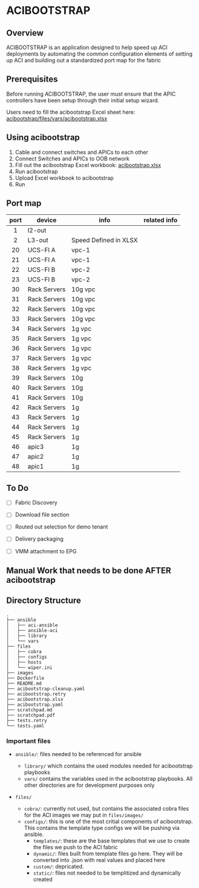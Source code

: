 # ACIBOOTSTRAP

## Overview
ACIBOOTSTRAP is an application designed to help speed up ACI deployments by automating the common configuration elements of setting up ACI and building out a standardized port map for the fabric

## Prerequisites
Before running ACIBOOTSTRAP, the user must ensure that the APIC controllers have been setup through their initial setup wizard.  

Users need to fill the acibootstrap Excel sheet here: [acibootstrap/files/vars/acibootstrap.xlsx](acibootstrap/files/vars/acibootstrap.xlsx)



## Using acibootstrap
1. Cable and connect switches and APICs to each other
2. Connect Switches and APICs to OOB network
3. Fill out the acibootstrap Excel workbook: [acibootstrap.xlsx](acibootstrap/files/vars/acibootstrap.xlsx)
4. Run acibootstrap
5. Upload Excel workbook to acibootstrap
6. Run


## Port map
| port | device | info | related info |
|:---:|---|---| --- |
| 1 | l2-out| |
| 2 | L3-out| Speed Defined in XLSX|
| 20 | UCS-FI A| vpc-1 |
| 21 | UCS-FI A| vpc-1 |
| 22 | UCS-FI B| vpc-2 |
| 23 | UCS-FI B| vpc-2|
| 30 | Rack Servers | 10g vpc |
| 31 | Rack Servers | 10g vpc |
| 32 | Rack Servers | 10g vpc |
| 33 | Rack Servers | 10g vpc |
| 34 | Rack Servers | 1g vpc |
| 35 | Rack Servers | 1g vpc |
| 36 | Rack Servers | 1g vpc |
| 37 | Rack Servers | 1g vpc |
| 38 | Rack Servers | 1g vpc |
| 39 | Rack Servers | 10g |
| 40 | Rack Servers | 10g |
| 41 | Rack Servers | 10g |
| 42 | Rack Servers | 1g |
| 43 | Rack Servers | 1g |
| 44 | Rack Servers | 1g |
| 45 | Rack Servers | 1g |
| 46 | apic3 | 1g |
| 47 | apic2 | 1g |
| 48 | apic1 | 1g |




## To Do
* [ ] Fabric Discovery
* [ ] Download file section
* [ ] Routed out selection for demo tenant
* [ ] Delivery packaging
* [ ] VMM attachment to EPG



## Manual Work that needs to be done AFTER acibootstrap



## Directory Structure
```
.
├── ansible
│   ├── aci-ansible
│   ├── ansible-aci
│   ├── library
│   └── vars
├── files
│   ├── cobra
│   ├── configs
│   ├── hosts
│   └── wiper.ini
├── images
├── Dockerfile
├── README.md
├── acibootstrap-cleanup.yaml
├── acibootstrap.retry
├── acibootstrap.xlsx
├── acibootstrap.yaml
├── scratchpad.md
├── scratchpad.pdf
├── tests.retry
└── tests.yaml
```

### Important files
* ```ansible/```: files needed to be referenced for ansible
  * ```library/``` which contains the used modules needed for acibootstrap playbooks  
  * ```vars/``` contains the variables used in the acibootstrap playbooks.  All other directories are for development purposes only

* ```files/```
  * ```cobra/```: currently not used, but contains the associated cobra files for the ACI images we may put in ```files/images/```
  * ```configs/```: this is one of the most critial components of acibootstrap.  This contains the template type configs we will be pushing via ansible.
    * ```templates/```: these are the base templates that we use to create the files we push to the ACI fabric
    * ```dynamic/```: files built from template files go here.  They will be converted into .json with real values and placed here
    * ```custom/```: depricated.
    * ```static/```: files not needed to be templitized and dynamically created
